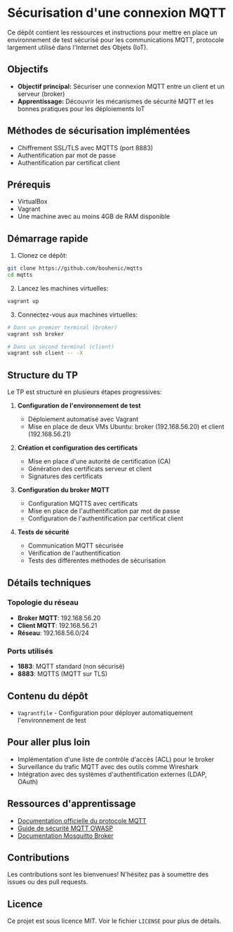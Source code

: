 # Sécurisation d'une connexion MQTT

Ce dépôt contient les ressources et instructions pour mettre en place un environnement de test sécurisé pour les communications MQTT, protocole largement utilisé dans l'Internet des Objets (IoT).

## Objectifs

- **Objectif principal:** Sécuriser une connexion MQTT entre un client et un serveur (broker)
- **Apprentissage:** Découvrir les mécanismes de sécurité MQTT et les bonnes pratiques pour les déploiements IoT

## Méthodes de sécurisation implémentées

- Chiffrement SSL/TLS avec MQTTS (port 8883)
- Authentification par mot de passe
- Authentification par certificat client

## Prérequis

- VirtualBox
- Vagrant
- Une machine avec au moins 4GB de RAM disponible

## Démarrage rapide

1. Clonez ce dépôt:
```bash
git clone https://github.com/bouhenic/mqtts
cd mqtts
```

2. Lancez les machines virtuelles:
```bash
vagrant up
```

3. Connectez-vous aux machines virtuelles:
```bash
# Dans un premier terminal (broker)
vagrant ssh broker

# Dans un second terminal (client)
vagrant ssh client -- -X
```

## Structure du TP

Le TP est structuré en plusieurs étapes progressives:

1. **Configuration de l'environnement de test**
   - Déploiement automatisé avec Vagrant
   - Mise en place de deux VMs Ubuntu: broker (192.168.56.20) et client (192.168.56.21)

2. **Création et configuration des certificats**
   - Mise en place d'une autorité de certification (CA)
   - Génération des certificats serveur et client
   - Signatures des certificats

3. **Configuration du broker MQTT**
   - Configuration MQTTS avec certificats
   - Mise en place de l'authentification par mot de passe
   - Configuration de l'authentification par certificat client

4. **Tests de sécurité**
   - Communication MQTT sécurisée
   - Vérification de l'authentification
   - Tests des différentes méthodes de sécurisation

## Détails techniques

### Topologie du réseau
- **Broker MQTT**: 192.168.56.20
- **Client MQTT**: 192.168.56.21
- **Réseau**: 192.168.56.0/24

### Ports utilisés
- **1883**: MQTT standard (non sécurisé)
- **8883**: MQTTS (MQTT sur TLS)

## Contenu du dépôt

- `Vagrantfile` - Configuration pour déployer automatiquement l'environnement de test

## Pour aller plus loin

- Implémentation d'une liste de contrôle d'accès (ACL) pour le broker
- Surveillance du trafic MQTT avec des outils comme Wireshark
- Intégration avec des systèmes d'authentification externes (LDAP, OAuth)

## Ressources d'apprentissage

- [Documentation officielle du protocole MQTT](https://mqtt.org/)
- [Guide de sécurité MQTT OWASP](https://owasp.org/www-project-iot-security/)
- [Documentation Mosquitto Broker](https://mosquitto.org/documentation/)

## Contributions

Les contributions sont les bienvenues! N'hésitez pas à soumettre des issues ou des pull requests.

## Licence

Ce projet est sous licence MIT. Voir le fichier `LICENSE` pour plus de détails.

